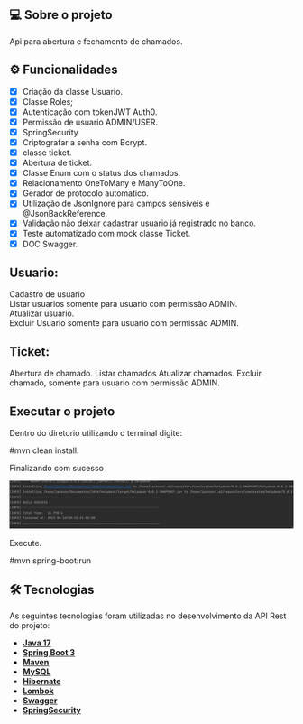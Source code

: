 ## 💻 Sobre o projeto

Api para abertura e fechamento de chamados. 

## ⚙️ Funcionalidades
- [x] Criação da classe Usuario.
- [x] Classe Roles;
- [x] Autenticação com tokenJWT Auth0.
- [x] Permissão de usuario ADMIN/USER.
- [x] SpringSecurity
- [x] Criptografar a senha com Bcrypt.
- [x] classe ticket.
- [x] Abertura de ticket.
- [x] Classe Enum com o status dos chamados.
- [x] Relacionamento OneToMany e ManyToOne.
- [x] Gerador de protocolo automatico.
- [x] Utilização de JsonIgnore para campos sensiveis e @JsonBackReference.
- [x] Validação não deixar cadastrar usuario já registrado no banco.
- [x] Teste automatizado com mock classe Ticket.
- [x] DOC Swagger.

## Usuario:
Cadastro de usuario<br>
Listar usuarios somente para usuario com permissão ADMIN.<br>
Atualizar usuario.<br>
Excluir Usuario somente para usuario com permissão ADMIN.

## Ticket:
Abertura de chamado.
Listar chamados
Atualizar chamados.
Excluir chamado, somente para usuario com permissão ADMIN.


## Executar o projeto
Dentro do diretorio utilizando o terminal digite:

#mvn clean install.

Finalizando com sucesso

![img.png](img.png)

Execute.

#mvn spring-boot:run

## 🛠 Tecnologias

As seguintes tecnologias foram utilizadas no desenvolvimento da API Rest do projeto:

- **[Java 17](https://www.oracle.com/java)**
- **[Spring Boot 3](https://spring.io/projects/spring-boot)**
- **[Maven](https://maven.apache.org)**
- **[MySQL](https://www.mysql.com)**
- **[Hibernate](https://hibernate.org)**
- **[Lombok](https://projectlombok.org)**
- **[Swagger](https://swagger.io/docs/specification/about/)**
- **[SpringSecurity](https://docs.spring.io/spring-security/reference/index.html)**
